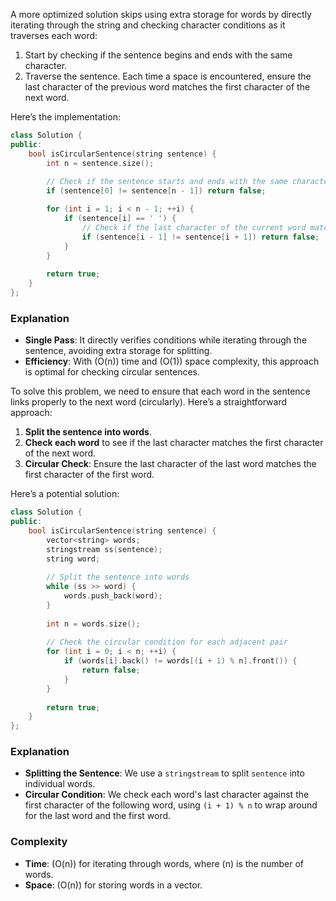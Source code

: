 A more optimized solution skips using extra storage for words by directly iterating through the string and checking character conditions as it traverses each word:

1. Start by checking if the sentence begins and ends with the same character.
2. Traverse the sentence. Each time a space is encountered, ensure the last character of the previous word matches the first character of the next word.

Here’s the implementation:

```cpp
class Solution {
public:
    bool isCircularSentence(string sentence) {
        int n = sentence.size();
        
        // Check if the sentence starts and ends with the same character
        if (sentence[0] != sentence[n - 1]) return false;

        for (int i = 1; i < n - 1; ++i) {
            if (sentence[i] == ' ') {
                // Check if the last character of the current word matches the first of the next
                if (sentence[i - 1] != sentence[i + 1]) return false;
            }
        }
        
        return true;
    }
};
```

### Explanation
- **Single Pass**: It directly verifies conditions while iterating through the sentence, avoiding extra storage for splitting.
- **Efficiency**: With \(O(n)\) time and \(O(1)\) space complexity, this approach is optimal for checking circular sentences.

To solve this problem, we need to ensure that each word in the sentence links properly to the next word (circularly). Here’s a straightforward approach:

1. **Split the sentence into words**.
2. **Check each word** to see if the last character matches the first character of the next word.
3. **Circular Check**: Ensure the last character of the last word matches the first character of the first word.

Here’s a potential solution:

```cpp
class Solution {
public:
    bool isCircularSentence(string sentence) {
        vector<string> words;
        stringstream ss(sentence);
        string word;
        
        // Split the sentence into words
        while (ss >> word) {
            words.push_back(word);
        }
        
        int n = words.size();
        
        // Check the circular condition for each adjacent pair
        for (int i = 0; i < n; ++i) {
            if (words[i].back() != words[(i + 1) % n].front()) {
                return false;
            }
        }
        
        return true;
    }
};
```

### Explanation
- **Splitting the Sentence**: We use a `stringstream` to split `sentence` into individual words.
- **Circular Condition**: We check each word's last character against the first character of the following word, using `(i + 1) % n` to wrap around for the last word and the first word.
  
### Complexity
- **Time**: \(O(n)\) for iterating through words, where \(n\) is the number of words.
- **Space**: \(O(n)\) for storing words in a vector.